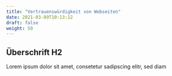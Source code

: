 ```yaml
---
title: "Vertrauenswürdigkeit von Webseiten"
date: 2021-03-09T10:13:12
draft: false
weight: 50
---
```

## Überschrift H2

Lorem ipsum dolor sit amet, consetetur sadipscing elitr, sed diam 